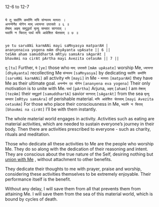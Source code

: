 ## <a name='_6_to_7'></a>
12-6 to 12-7


```shloka-sa

ये तु सर्वाणि कर्माणि मयि संन्यस्य मत्पराः ।
अनन्येनैव योगेन माम् ध्यायन्त उपासते ॥ ६ ॥
तेषाम् अहम् समुद्धर्ता मृत्यु सम्सार सागरात् ।
भवामि न चिरात् पार्थ मयि आवेशित चेतसाम् ॥ ७ ॥

```
```shloka-sa-hk

ye tu sarvANi karmANi mayi saMnyasya matparAH |
ananyenaiva yogena mAm dhyAyanta upAsate || 6 ||
teSAm aham samuddhartA mRtyu samsAra sAgarAt |
bhavAmi na cirAt pArtha mayi Avezita cetasAm || 7 ||

```
`तु` `[tu]` Further, `ये` `[ye]` those who `माम् उपासते` `[mAm upAsate]` worship Me, `ध्यायन्त` `[dhyAyanta]` recollecting Me `संन्यस्य` `[saMnyasya]` by dedicating `सर्वाणि कर्माणि` `[sarvANi karmANi]` all activity `मयि` `[mayi]` in Me - `मत्पराः` `[matparAH]` they have Me as their ultimate goal. `अनन्येन एव योगेन` `[ananyena eva yogena]` Their only motivation is to unite with Me.
`पार्थ` `[pArtha]` Arjuna, `अहम्` `[aham]` I am `तेशाम्` `[tezAm]` their `समुद्धर्ता` `[samuddhartA]` savior `सागरात्` `[sAgarAt]` from the sea `मृत्यु सम्सार` `[mRtyu samsAra]` of perishable material. `मयि आवेशित चेतसाम्` `[mayi Avezita cetasAm]` For those who place their consciousness in Me, `भवामि न चिरात्` `[bhavAmi na cirAt]` I’ll be with them instantly.



The whole material world engages in activity. Activities such as eating are material activities, which are needed to sustain everyone’s journey in their body. Then there are activities prescribed to everyone - such as charity, rituals and meditation. 

Those who dedicate all these activities to Me are the people who worship Me. They do so along with the dedication of their reasoning and intent. They are conscious about the true nature of the Self, desiring nothing but 
[union with Me](Moksha)
, without attachment to other benefits. 

They dedicate their thoughts to me with prayer, praise and worship, considering these activities themselves to be extremely enjoyable. Their performance itself is the benefit.

Without any delay, I will save them from all that prevents them from attaining Me. I will save them from the sea of this material world, which is bound by cycles of death.


